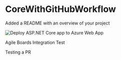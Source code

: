 # CoreWithGitHubWorkflow
Added a README with an overview of your project

![Deploy ASP.NET Core app to Azure Web App](https://github.com/RPagels/CoreWithGitHubWorkflow/workflows/Deploy%20ASP.NET%20Core%20app%20to%20Azure%20Web%20App/badge.svg)

Agile Boards Integration Test

Testing a PR
